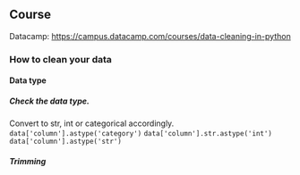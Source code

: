 ## Course
Datacamp: https://campus.datacamp.com/courses/data-cleaning-in-python

### How to clean your data
#### Data type
##### Check the data type. 
Convert to str, int or categorical accordingly.
`data['column'].astype('category')`
`data['column'].str.astype('int')`
`data['column'].astype('str')`

##### Trimming
